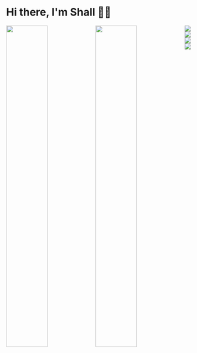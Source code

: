 # Hi there, I'm Shall 👋🏼

<img align='left' width="47%" src="https://github-readme-stats.vercel.app/api?username=shallmanq&show_icons=true&theme=radical" />

<img align='left' width="47%" src="https://github-readme-stats.vercel.app/api/top-langs/?username=shallmanq&layout=compact)](https://github.com/anuraghazra/github-readme-stats" />

<img align='left' src="https://img.shields.io/badge/node.js-6DA55F?style=for-the-badge&logo=node.js&logoColor=whit" />

<img align='left' src="https://img.shields.io/badge/javascript-%23323330.svg?style=for-the-badge&logo=javascript&logoColor=%23F7DF1E" />

<img align='left' src="https://img.shields.io/badge/typescript-%23007ACC.svg?style=for-the-badge&logo=typescript&logoColor=white" />

<img align='left' src="https://img.shields.io/badge/python-3670A0?style=for-the-badge&logo=python&logoColor=ffdd54" />
